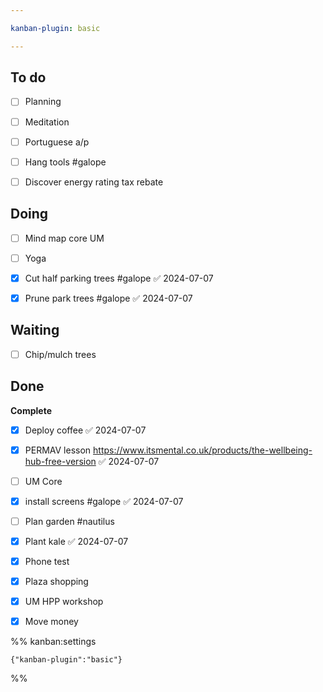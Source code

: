 ```yaml
---

kanban-plugin: basic

---
```


## To do

- [ ] Planning
- [ ] Meditation
- [ ] Portuguese a/p
- [ ] Hang tools #galope
- [ ] Discover energy rating tax rebate


## Doing

- [ ] Mind map core UM
- [ ] Yoga
- [x] Cut half parking trees #galope ✅ 2024-07-07
- [x] Prune park trees #galope ✅ 2024-07-07


## Waiting

- [ ] Chip/mulch trees


## Done

**Complete**
- [x] Deploy coffee ✅ 2024-07-07
- [x] PERMAV lesson https://www.itsmental.co.uk/products/the-wellbeing-hub-free-version ✅ 2024-07-07
- [ ] UM Core
- [x] install screens #galope ✅ 2024-07-07
- [ ] Plan garden #nautilus
- [x] Plant kale ✅ 2024-07-07
- [x] Phone test
- [x] Plaza shopping
- [x] UM HPP workshop
- [x] Move money




%% kanban:settings
```
{"kanban-plugin":"basic"}
```
%%